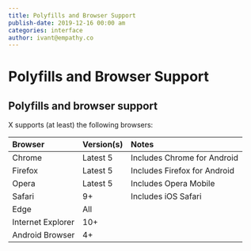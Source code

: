 ```yaml
---
title: Polyfills and Browser Support
publish-date: 2019-12-16 00:00 am
categories: interface
author: ivant@empathy.co
---
```


# Polyfills and Browser Support

## Polyfills and browser support
X supports (at least) the following browsers:

| Browser           | Version(s) | Notes                        |
| :---------------- | :--------- | :--------------------------- |
| Chrome            | Latest 5   | Includes Chrome for Android  |
| Firefox           | Latest 5   | Includes Firefox for Android |
| Opera             | Latest 5   | Includes Opera Mobile        |
| Safari            | 9+         | Includes iOS Safari          |
| Edge              | All        |                              |
| Internet Explorer | 10+        |                              |
| Android Browser   | 4+         |                              |

